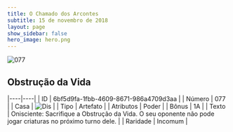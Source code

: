 ```yaml
---
title: O Chamado dos Arcontes
subtitle: 15 de novembro de 2018
layout: page
show_sidebar: false
hero_image: hero.png
---
```


![077](https://cdn.keyforgegame.com/media/card_front/pt/341_077_46M5PVW2VRX9_pt.png)

## Obstrução da Vida

|----|----|
| ID | 6bf5d9fa-1fbb-4609-8671-986a4709d3aa |
| Número | 077 |
| Casa | ![Dis](https://archonarcana.com/images/thumb/e/e8/Dis.png/22px-Dis.png "Dis") |
| Tipo | Artefato |
| Atributos | Poder |
| Bônus | 1A |
| Texto | Onisciente: Sacrifique a Obstrução da Vida. O seu oponente não pode jogar criaturas no próximo turno dele. |
| Raridade | Incomum |
